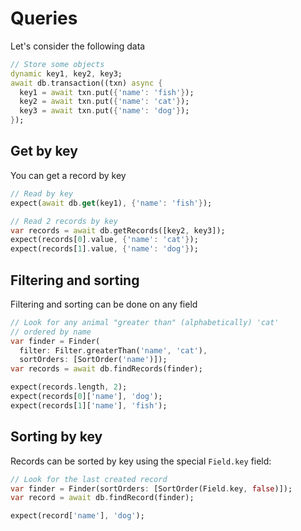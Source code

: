 # Queries

Let's consider the following data

```dart
// Store some objects
dynamic key1, key2, key3;
await db.transaction((txn) async {
  key1 = await txn.put({'name': 'fish'});
  key2 = await txn.put({'name': 'cat'});
  key3 = await txn.put({'name': 'dog'});
});
```

## Get by key

You can get a record by key

```dart
// Read by key
expect(await db.get(key1), {'name': 'fish'});

// Read 2 records by key
var records = await db.getRecords([key2, key3]);
expect(records[0].value, {'name': 'cat'});
expect(records[1].value, {'name': 'dog'});
```
 

## Filtering and sorting

Filtering and sorting can be done on any field

```dart
// Look for any animal "greater than" (alphabetically) 'cat'
// ordered by name
var finder = Finder(
  filter: Filter.greaterThan('name', 'cat'),
  sortOrders: [SortOrder('name')]);
var records = await db.findRecords(finder);

expect(records.length, 2);
expect(records[0]['name'], 'dog');
expect(records[1]['name'], 'fish');
```

## Sorting by key

Records can be sorted by key using the special `Field.key` field:

```dart
// Look for the last created record
var finder = Finder(sortOrders: [SortOrder(Field.key, false)]);
var record = await db.findRecord(finder);

expect(record['name'], 'dog');
```
